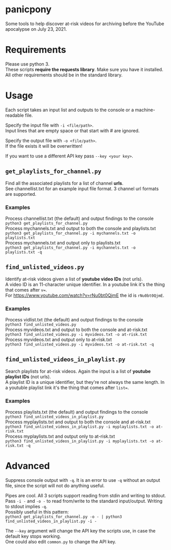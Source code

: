 # panicpony
Some tools to help discover at-risk videos for archiving before the YouTube apocalypse on July 23, 2021.

# Requirements
Please use python 3.  
These scripts **require the requests library**. Make sure you have it installed.  
All other requirements should be in the standard library.  

# Usage
Each script takes an input list and outputs to the console or a machine-readable file.  

Specify the input file with `-i <file/path>`.  
Input lines that are empty space or that start with # are ignored.  

Specify the output file with `-o <file/path>`.  
If the file exists it will be overwritten!  

If you want to use a different API key pass `--key <your key>`.  

## `get_playlists_for_channel.py`
Find all the associated playlists for a list of channel **urls**.  
See channellist.txt for an example input file format. 3 channel url formats are supported.  
### Examples
Process channellist.txt (the default) and output findings to the console  
`python3 get_playlists_for_channel.py`  
Process mychannels.txt and output to both the console and playlists.txt  
`python3 get_playlists_for_channel.py -i mychannels.txt -o playlists.txt`  
Process mychannels.txt and output only to playlists.txt  
`python3 get_playlists_for_channel.py -i mychannels.txt -o playlists.txt -q`  



## `find_unlisted_videos.py`
Identify at-risk videos given a list of **youtube video IDs** (not urls).  
A video ID is an 11-character unique identifier. In a youtube link it's the thing that comes after `v=`.  
For https://www.youtube.com/watch?v=rNu0bt0QjmE the id is `rNu0bt0QjmE`.  
### Examples
Process vidlist.txt (the default) and output findings to the console  
`python3 find_unlisted_videos.py`  
Process myvideos.txt and output to both the console and at-risk.txt  
`python3 find_unlisted_videos.py -i myvideos.txt -o at-risk.txt`  
Process myvideos.txt and output only to at-risk.txt  
`python3 find_unlisted_videos.py -i myvideos.txt -o at-risk.txt -q`  




## `find_unlisted_videos_in_playlist.py`
Search playlists for at-risk videos. Again the input is a list of **youtube playlist IDs** (not urls).  
A playlist ID is a unique identifier, but they're not always the same length. In a youtuble playlist link it's the thing that comes after `list=`.  
### Examples
Process playlists.txt (the default) and output findings to the console  
`python3 find_unlisted_videos_in_playlist.py`  
Process myplaylists.txt and output to both the console and at-risk.txt  
`python3 find_unlisted_videos_in_playlist.py -i myplaylists.txt -o at-risk.txt`  
Process myplaylists.txt and output only to at-risk.txt  
`python3 find_unlisted_videos_in_playlist.py -i myplaylists.txt -o at-risk.txt -q`  


# Advanced
Suppress console output with `-q`. It is an error to use `-q` without an output file, since the script will not do anything useful.  

Pipes are cool. All 3 scripts support reading from stdin and writing to stdout.  
Pass `-i -` and `-o -` to read from/write to the standard input/output.
Writing to stdout implies `-q`.  
Possibly useful in this pattern:  
`python3 get_playlists_for_channel.py -o - | python3 find_unlisted_videos_in_playlist.py -i -`

The `--key` argument will change the API key the scripts use, in case the default key stops working.  
One could also edit `common.py` to change the API key. 

